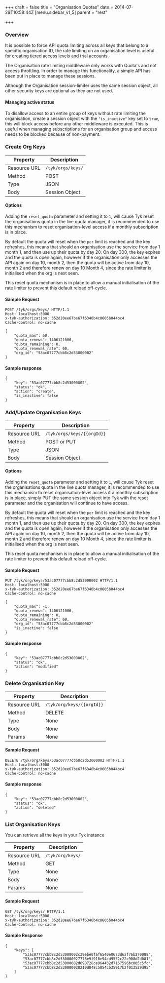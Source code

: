 +++
draft = false
title = "Organisation Quotas"
date = 2014-07-29T10:58:44Z
[menu.sidebar_v1_5]
    parent = "rest"
    
+++

### Overview

It is possible to force API quota limiting across all keys that belong to a specific organisation ID, the rate limiting on
an organisation level is useful for creating tiered access levels and trial accounts.

The Organisation rate limiting middleware only works with Quota's and not access throttling. In order to manage this functionality, a simple API has been put in place to manage these sessions.

Although the Organisation session-limiter uses the same session object, all other security keys are optional as they are not used.

#### Managing active status

To disallow access to an entire group of keys without rate limiting the organisation, create a session object with the `"is_inactive"` key set to `true`, this will block access before any other middleware is executed. This is useful when managing subscriptions for an organisation group and access needs to be blocked because of non-payment. 

### Create Org Keys


|   **Property**    |   **Description**    |
|   -----------     |   ---------------    |
|   Resource URL    |   `/tyk/orgs/keys/`  |
|   Method          |   POST               |
|   Type            |   JSON               |
|   Body            |   Session Object     |

#### Options

Adding the `reset_quota` parameter and setting it to `1`, will cause Tyk reset the organisations quota in the live quota manager, it is recommended to use this mechanism to reset organisation-level access if a monthly subscription is in place.

By default the quota will reset when the `per` limit is reached and the key refreshes, this means that should an organisation use the service from day 1 month 1, and then use up their quota by day 20. On day 300, the key expires and the quota is open again, however if the organisation only accesses the API again on day 10, month 2, then the quota will be active from day 10, month 2 and therefore renew on day 10 Month 4, since the rate limiter is initialised when the org is next seen.

This reset quota mechanism is in place to allow a manual initialisation of the rate limiter to prevent this default reload off-cycle.

#### Sample Request

    POST /tyk/orgs/keys/ HTTP/1.1
    Host: localhost:5000
    x-tyk-authorization: 352d20ee67be67f6340b4c0605b044bc4
    Cache-Control: no-cache
    
    {
        "quota_max": 60,
        "quota_renews": 1406121006,
        "quota_remaining": 0,
        "quota_renewal_rate": 60,
        "org_id": "53ac07777cbb8c2d53000002"
    }

#### Sample response

    {
        "key": "53ac07777cbb8c2d53000002",
        "status": "ok",
        "action": "create",
        "is_inactive": false
    }
    
### Add/Update Organisation Keys


|   **Property**    |   **Description**                 |
|   -----------     |   ---------------                 |
|   Resource URL    |   `/tyk/orgs/keys/{{orgId}}`      |
|   Method          |   POST or PUT                     |
|   Type            |   JSON                            |
|   Body            |   Session Object                  |

#### Options

Adding the `reset_quota` parameter and setting it to `1`, will cause Tyk reset the organisations quota in the live quota manager, it is recommended to use this mechanism to reset organisation-level access if a monthly subscription is in place, simply PUT the same session object into Tyk with the reset parameter and the organisation will continue to have access.

By default the quota will reset when the `per` limit is reached and the key refreshes, this means that should an organisation use the service from day 1 month 1, and then use up their quota by day 20. On day 300, the key expires and the quota is open again, however if the organisation only accesses the API again on day 10, month 2, then the quota will be active from day 10, month 2 and therefore renew on day 10 Month 4, since the rate limiter is initialised when the org is next seen.

This reset quota mechanism is in place to allow a manual initialisation of the rate limiter to prevent this default reload off-cycle.

#### Sample Request

    PUT /tyk/org/keys/53ac07777cbb8c2d53000002 HTTP/1.1
    Host: localhost:5000
    x-tyk-authorization: 352d20ee67be67f6340b4c0605b044bc4
    Cache-Control: no-cache
    
    {
        "quota_max": -1,
        "quota_renews": 1406121006,
        "quota_remaining": 0,
        "quota_renewal_rate": 60,
        "org_id": "53ac07777cbb8c2d53000002"
        "is_inactive": false
    }

#### Sample response

    {
        "key": "53ac07777cbb8c2d53000002",
        "status": "ok",
        "action": "modified"
    }

### Delete Organisation Key

|   **Property**    |   **Description**                 |
|   -----------     |   ---------------                 |
|   Resource URL    |   `/tyk/org/keys/{{orgId}}`       |
|   Method          |   DELETE                          |
|   Type            |   None                            |
|   Body            |   None                            |
|   Params          |   None                            |


#### Sample Request

    DELETE /tyk/org/keys/53ac07777cbb8c2d53000002 HTTP/1.1
    Host: localhost:5000
    x-tyk-authorization: 352d20ee67be67f6340b4c0605b044bc4
    Cache-Control: no-cache
    
#### Sample response

    {
        "key": "53ac07777cbb8c2d53000002",
        "status": "ok",
        "action": "deleted"
    }

### List Organisation Keys

You can retrieve all the keys in your Tyk instance

|   **Property**    |   **Description**                 |
|   -----------     |   ---------------                 |
|   Resource URL    |   `/tyk/org/keys/`                |
|   Method          |   GET                             |
|   Type            |   None                            |
|   Body            |   None                            |
|   Params          |   None                            |

#### Sample Request

    GET /tyk/org/keys/ HTTP/1.1
    Host: localhost:5000
    x-tyk-authorization: 352d20ee67be67f6340b4c0605b044bc4
    Cache-Control: no-cache

#### Sample Response

    {
        "keys": [
            "53ac07777cbb8c2d53000002c29ebe0faf6540e0673d6af76b270088",
            "53ac07777cbb8c2d530000027776e9f910e94cd9552c22c908d2d081",
            "53ac07777cbb8c2d53000002d698728ce964432d7167596bc005c5fc",
            "53ac07777cbb8c2d530000028210d848c5854cb35917b2f013529d95"
        ]
    }